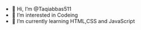 - 👋 Hi, I’m @Taqiabbas511
- 👀 I’m interested in Codeing
- 🌱 I’m currently learning HTML,CSS and JavaScript
